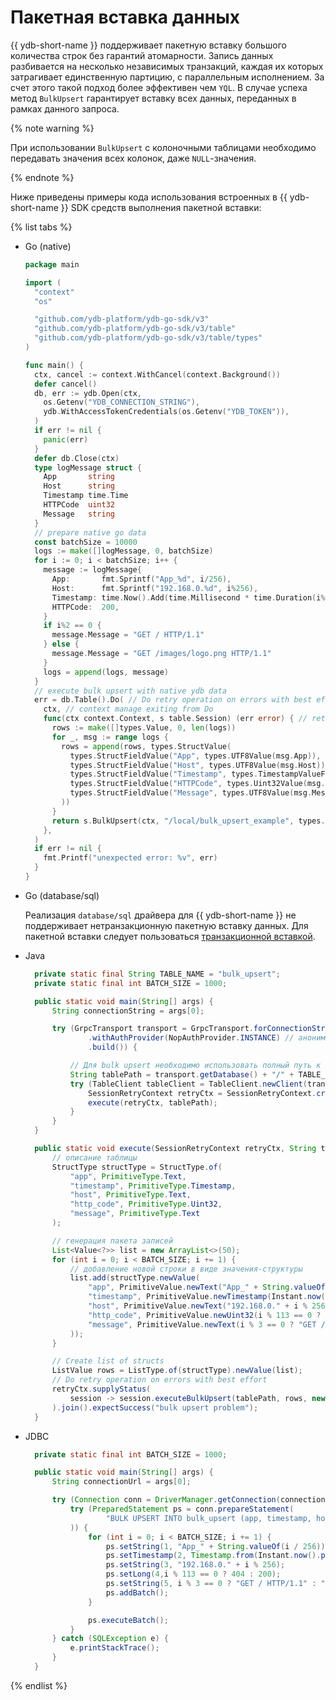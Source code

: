 # Пакетная вставка данных

{{ ydb-short-name }} поддерживает пакетную вставку большого количества строк без гарантий атомарности. Запись данных разбивается на несколько независимых транзакций, каждая их которых затрагивает единственную партицию, с параллельным исполнением. За счет этого такой подход более эффективен чем `YQL`. В случае успеха метод `BulkUpsert` гарантирует вставку всех данных, переданных в рамках данного запроса.

{% note warning %}

При использовании `BulkUpsert` с колоночными таблицами необходимо передавать значения всех колонок, даже `NULL`-значения.

{% endnote %}

Ниже приведены примеры кода использования встроенных в {{ ydb-short-name }} SDK средств выполнения пакетной вставки:

{% list tabs %}

- Go (native)

  ```go
  package main

  import (
    "context"
    "os"

    "github.com/ydb-platform/ydb-go-sdk/v3"
    "github.com/ydb-platform/ydb-go-sdk/v3/table"
    "github.com/ydb-platform/ydb-go-sdk/v3/table/types"
  )

  func main() {
    ctx, cancel := context.WithCancel(context.Background())
    defer cancel()
    db, err := ydb.Open(ctx,
      os.Getenv("YDB_CONNECTION_STRING"),
      ydb.WithAccessTokenCredentials(os.Getenv("YDB_TOKEN")),
    )
    if err != nil {
      panic(err)
    }
    defer db.Close(ctx)
    type logMessage struct {
      App       string
      Host      string
      Timestamp time.Time
      HTTPCode  uint32
      Message   string
    }
    // prepare native go data
    const batchSize = 10000
    logs := make([]logMessage, 0, batchSize)
    for i := 0; i < batchSize; i++ {
      message := logMessage{
        App:       fmt.Sprintf("App_%d", i/256),
        Host:      fmt.Sprintf("192.168.0.%d", i%256),
        Timestamp: time.Now().Add(time.Millisecond * time.Duration(i%1000)),
        HTTPCode:  200,
      }
      if i%2 == 0 {
        message.Message = "GET / HTTP/1.1"
      } else {
        message.Message = "GET /images/logo.png HTTP/1.1"
      }
      logs = append(logs, message)
    }
    // execute bulk upsert with native ydb data
    err = db.Table().Do( // Do retry operation on errors with best effort
      ctx, // context manage exiting from Do
      func(ctx context.Context, s table.Session) (err error) { // retry operation
        rows := make([]types.Value, 0, len(logs))
        for _, msg := range logs {
          rows = append(rows, types.StructValue(
            types.StructFieldValue("App", types.UTF8Value(msg.App)),
            types.StructFieldValue("Host", types.UTF8Value(msg.Host)),
            types.StructFieldValue("Timestamp", types.TimestampValueFromTime(msg.Timestamp)),
            types.StructFieldValue("HTTPCode", types.Uint32Value(msg.HTTPCode)),
            types.StructFieldValue("Message", types.UTF8Value(msg.Message)),
          ))
        }
        return s.BulkUpsert(ctx, "/local/bulk_upsert_example", types.ListValue(rows...))
      },
    )
    if err != nil {
      fmt.Printf("unexpected error: %v", err)
    }
  }
  ```

- Go (database/sql)

  Реализация `database/sql` драйвера для {{ ydb-short-name }} не поддерживает нетранзакционную пакетную вставку данных.
  Для пакетной вставки следует пользоваться [транзакционной вставкой](./upsert.md).

- Java

  ```java
    private static final String TABLE_NAME = "bulk_upsert";
    private static final int BATCH_SIZE = 1000;

    public static void main(String[] args) {
        String connectionString = args[0];

        try (GrpcTransport transport = GrpcTransport.forConnectionString(connectionString)
                .withAuthProvider(NopAuthProvider.INSTANCE) // анонимная аутентификация
                .build()) {

            // Для bulk upsert необходимо использовать полный путь к таблице
            String tablePath = transport.getDatabase() + "/" + TABLE_NAME;
            try (TableClient tableClient = TableClient.newClient(transport).build()) {
                SessionRetryContext retryCtx = SessionRetryContext.create(tableClient).build();
                execute(retryCtx, tablePath);
            }
        }
    }

    public static void execute(SessionRetryContext retryCtx, String tablePath) {
        // описание таблицы
        StructType structType = StructType.of(
            "app", PrimitiveType.Text,
            "timestamp", PrimitiveType.Timestamp,
            "host", PrimitiveType.Text,
            "http_code", PrimitiveType.Uint32,
            "message", PrimitiveType.Text
        );

        // генерация пакета записей
        List<Value<?>> list = new ArrayList<>(50);
        for (int i = 0; i < BATCH_SIZE; i += 1) {
            // добавление новой строки в виде значения-структуры
            list.add(structType.newValue(
                "app", PrimitiveValue.newText("App_" + String.valueOf(i / 256)),
                "timestamp", PrimitiveValue.newTimestamp(Instant.now().plusSeconds(i)),
                "host", PrimitiveValue.newText("192.168.0." + i % 256),
                "http_code", PrimitiveValue.newUint32(i % 113 == 0 ? 404 : 200),
                "message", PrimitiveValue.newText(i % 3 == 0 ? "GET / HTTP/1.1" : "GET /images/logo.png HTTP/1.1")
            ));
        }

        // Create list of structs
        ListValue rows = ListType.of(structType).newValue(list);
        // Do retry operation on errors with best effort
        retryCtx.supplyStatus(
            session -> session.executeBulkUpsert(tablePath, rows, new BulkUpsertSettings())
        ).join().expectSuccess("bulk upsert problem");
    }
  ```

- JDBC

  ```java
    private static final int BATCH_SIZE = 1000;

    public static void main(String[] args) {
        String connectionUrl = args[0];

        try (Connection conn = DriverManager.getConnection(connectionUrl)) {
            try (PreparedStatement ps = conn.prepareStatement(
                    "BULK UPSERT INTO bulk_upsert (app, timestamp, host, http_code, message) VALUES (?, ?, ?, ?, ?);"
            )) {
                for (int i = 0; i < BATCH_SIZE; i += 1) {
                    ps.setString(1, "App_" + String.valueOf(i / 256));
                    ps.setTimestamp(2, Timestamp.from(Instant.now().plusSeconds(i)));
                    ps.setString(3, "192.168.0." + i % 256);
                    ps.setLong(4,i % 113 == 0 ? 404 : 200);
                    ps.setString(5, i % 3 == 0 ? "GET / HTTP/1.1" : "GET /images/logo.png HTTP/1.1");
                    ps.addBatch();
                }

                ps.executeBatch();
            }
        } catch (SQLException e) {
            e.printStackTrace();
        }
    }
  ```

{% endlist %}
